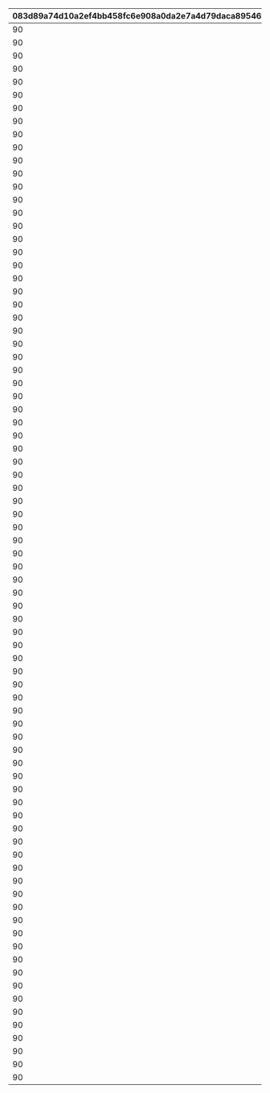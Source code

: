 |083d89a74d10a2ef4bb458fc6e908a0da2e7a4d79daca89546fbcb40a881bb2e|abea5a15c82e21bc39fc019b1cfee5a06e34249c936e70e4b4153673a7dfaac4|ec3e4e7d252f534fa699aa7a0a80aa07eed6d94649252eb040e1e1fe45b1044d|7ca74aa0576dd99a06d6456c01e0617a4eaec3eff8dbe79493e37405ae621efb|cbdc9c6a9cde7db4f5a516193e4844d1bf8c53a9141bfbb41156607d7b9940f9|3b88aa8fb16822ea7b0932c5b89cd96b2dfdc6c0523774a3f3645a8872d1c2f8|8d1f4a909b1757e4e0b0464abd88471bd490f1daa1e3ac49396b4468fe2950b2|bf880f196740a558e2349ced9c5bf1d9edb91096c9cf2502b21a1d97ea93a9f9|c24ffc649608330aed3646a1851cb51ccab7c1c3e5638018f8cd5a282de3b43c|815a225fc89e68f843559d91534c211dd9b119ea20795ae7259dcf557853caa3|61d8f49dbc4bf7f271e81e5e2fa0b7c3122dac31c0decbd8c216daec31c1c77d|80d1a62b82af64eb30f0c014dbee11c9bf999fc96031c7139286ceb31d58bb1c|9bd4bbcc7396936e17d841707865c556270d9ec8853688244fb86759598b5018|ba27f1154917038ddf92979b2b6e4989bef6f414d68ee0f0906fbe7cef6598c3|e50561ea4927d1aab9de08815e777849250a58aa606b745c0dd0c71e7a5e94c0|8397f045bd1d1df073dc56538ae2bc3ef72703f4865d330ce6de75eb1ef322ef|3aa81b727cf3876f10d896562ee8237e3fb3bac9197d83997a7f1e25fbb53e99|566586014ca3276d3f7231ac7b840b1079de1e603b8090e01e00d1e9b4c228e3|a9f5e24e97d85ca403dfabd2adf1c06663847ca0ae63ca43bd1ff4d40b1816d9|
| --- | --- | --- | --- | --- | --- | --- | --- | --- | --- | --- | --- | --- | --- | --- | --- | --- | --- | --- |
|90|100701|-100|6|105501|6|100003|103401|112201|100111|6|6|1001|100701|1|123001|6|0|1|
|90|103401|-100|6|100901|6|100003|103401|105101|100112|6|6|1001|106601|1|123001|6|0|2|
|90|110301|-100|6|110301|6|100003|113401|106901|100113|6|6|1001|112701|1|101801|6|0|3|
|90|100201|-100|4|117301|4|100003|103401|123001|100121|4|5|1001|102901|2|100201|4|0|1|
|90|104001|-100|4|105101|4|100003|117301|110301|100122|4|4|1001|104801|2|104001|4|0|2|
|90|101401|-100|4|118501|5|100003|118001|100801|100123|4|4|1001|101401|2|111001|4|0|3|
|90|112201|-100|1|112201|2|100003|117301|123001|100131|1|3|1001|100701|3|100801|2|0|1|
|90|105501|-100|2|103401|1|100003|106601|105501|100132|1|1|1001|100501|3|112201|2|0|2|
|90|124501|-100|3|113401|2|100003|104801|110301|100133|1|2|1001|105401|3|124501|1|0|3|
|90|111401|-100|6|117301|6|100003|103401|105001|100211|6|6|1002|106601|1|111401|6|0|1|
|90|113401|-100|6|113401|6|100003|105401|123001|100212|6|6|1002|105201|1|100801|6|0|2|
|90|105501|-100|6|105501|6|100003|103401|123001|100213|6|6|1002|100501|1|107701|6|0|3|
|90|122801|-100|4|124101|5|100003|103401|100901|100221|4|4|1002|122801|2|119001|4|0|1|
|90|100501|-100|5|103401|4|100003|100501|121101|100222|4|4|1002|105201|2|123001|4|0|2|
|90|118501|-100|5|105501|4|100003|103401|123001|100223|4|5|1002|100701|2|118501|4|0|3|
|90|108901|-100|3|103401|1|100003|108901|102601|100231|1|1|1002|105201|3|123001|2|0|1|
|90|104801|-100|3|113401|2|100003|102601|112201|100232|1|2|1002|104801|3|123001|1|0|2|
|90|106001|-100|7|100501|1|100003|114701|110301|100233|1|2|1002|100701|3|106001|2|0|3|
|90|102901|-100|6|103401|6|100003|122801|123001|100311|6|6|1003|102901|1|125101|6|0|1|
|90|180301|-100|6|180301|6|100003|106601|110301|100312|6|6|1003|105401|1|111001|6|0|2|
|90|121401|-100|6|123001|6|100003|121401|118001|100313|6|6|1003|101401|1|118501|6|0|3|
|90|114701|-100|5|103401|4|100003|106601|110301|100321|4|4|1003|114701|2|123001|4|0|1|
|90|106901|-100|4|110301|4|100003|117301|106901|100322|4|5|1003|100701|2|180201|4|0|2|
|90|124501|-100|5|105101|4|100003|117501|113401|100323|4|4|1003|103401|2|124501|4|0|3|
|90|108101|-100|3|117301|2|100003|108101|102601|100331|1|1|1003|103401|3|123001|8|0|1|
|90|108201|-100|8|112701|2|100003|103401|123501|100332|1|2|1003|100701|3|108201|1|0|2|
|90|108301|-100|8|101001|1|100003|123001|100801|100333|1|1|1003|101401|3|108301|3|0|3|
|90|106601|-100|6|103401|6|100003|106601|100901|100411|6|6|1004|114701|1|110301|6|0|1|
|90|180401|-100|6|105401|6|100003|100501|103401|100412|6|6|1004|180401|1|106901|6|0|2|
|90|100801|-100|6|101401|6|100003|105501|123001|100413|6|6|1004|103401|1|100801|6|0|3|
|90|105401|-100|4|180301|4|100003|106601|110301|100421|4|4|1004|105401|2|118001|4|0|1|
|90|101801|-100|4|110301|4|100003|113401|124501|100422|4|5|1004|105301|2|101801|4|0|2|
|90|123301|-100|5|103401|4|100003|123301|105501|100423|4|4|1004|105201|2|123001|4|0|3|
|90|126101|-100|8|126101|3|100003|125801|110301|100431|3|2|1004|126001|3|108301|3|0|1|
|90|103301|-100|8|121101|2|100003|103401|123001|100432|7|3|1004|103301|3|108301|1|0|2|
|90|105801|-100|7|180501|2|100003|117301|123001|100433|7|3|1004|105801|3|106001|2|0|3|
|90|105501|-100|6|105501|6|100003|103401|112201|100511|6|6|1005|100701|1|123001|6|0|1|
|90|100901|-100|6|100901|6|100003|103401|105101|100512|6|6|1005|106601|1|123001|6|0|2|
|90|112701|-100|6|110301|6|100003|113401|106901|100513|6|6|1005|112701|1|101801|6|0|3|
|90|100101|-100|4|100101|4|100003|106601|123801|100521|4|4|1005|114701|2|110301|4|0|1|
|90|102601|-100|4|105501|4|100003|103401|102601|100522|4|4|1005|105201|2|112201|4|0|2|
|90|119201|-100|4|105501|4|100003|119201|110301|100523|4|4|1005|105401|2|121401|4|0|3|
|90|106601|-100|8|103401|1|100003|106601|107701|100531|1|8|1005|105201|3|108301|1|0|1|
|90|127901|-100|8|126101|3|100003|103401|123001|100532|3|3|1005|127901|3|108301|1|0|2|
|90|108401|-100|8|102601|1|100003|123301|123001|100533|7|3|1005|105801|3|108401|2|0|3|
|90|111401|-100|6|117301|6|100003|103401|105001|100611|6|6|1006|106601|1|111401|6|0|1|
|90|113401|-100|6|113401|6|100003|105401|123001|100612|6|6|1006|105201|1|100801|6|0|2|
|90|107701|-100|6|105501|6|100003|103401|123001|100613|6|6|1006|100501|1|107701|6|0|3|
|90|112201|-100|4|112201|4|100003|103401|105001|100621|4|4|1006|106601|2|111401|4|0|1|
|90|123001|-100|5|105301|4|100003|105401|105501|100622|4|4|1006|102901|2|123001|4|0|2|
|90|117301|-100|5|101401|4|100003|117301|112201|100623|4|4|1006|100701|2|123001|4|0|3|
|90|128301|-100|8|105501|1|100003|103401|106001|100631|3|7|1006|128301|3|108301|1|0|1|
|90|106501|-100|8|123301|2|100003|106601|123001|100632|1|3|1006|106501|3|108301|1|0|2|
|90|109001|-100|8|110301|2|100003|102601|123001|100633|8|3|1006|109001|3|107701|1|0|3|
|90|125101|-100|6|103401|6|100003|122801|123001|100711|6|6|1007|102901|1|125101|6|1001|1|
|90|111001|-100|6|180301|6|100003|106601|110301|100712|6|6|1007|105401|1|111001|6|1001|2|
|90|118001|-100|6|123001|6|100003|121401|118001|100713|6|6|1007|101401|1|118501|6|1001|3|
|90|100201|-100|4|117301|4|100003|103401|123001|100721|4|5|1007|102901|2|100201|4|1001|1|
|90|105101|-100|4|105101|4|100003|117301|110301|100722|4|4|1007|104801|2|104001|4|1001|2|
|90|100801|-100|4|118501|4|100003|118001|100801|100723|4|4|1007|101401|2|111001|4|1001|3|
|90|128801|-100|3|102601|1|100003|123301|123001|100731|3|3|1007|128801|3|118501|2|1001|1|
|90|128901|-100|8|105501|1|100003|103401|128901|100732|1|3|1007|104501|3|108301|1|1001|2|
|90|128701|-100|8|117301|2|100003|128701|123001|100733|3|3|1007|128301|3|108301|3|1001|3|
|90|100701|-100|6|105501|6|100003|103401|112201|100811|6|6|1008|100701|1|123001|6|1002|1|
|90|111401|-100|6|117301|6|100003|103401|105001|100812|6|6|1008|106601|1|111401|6|1002|2|
|90|102901|-100|6|103401|6|100003|122801|123001|100813|6|6|1008|102901|1|125101|6|1002|3|
|90|110301|-100|4|110301|4|100003|103401|101201|100821|4|4|1008|104601|2|111401|4|1002|1|
|90|106601|-100|5|113401|4|100003|106601|106901|100822|4|5|1008|105201|2|123001|4|1002|2|
|90|123001|-100|4|101401|4|100003|105501|123001|100823|4|5|1008|103401|2|100801|4|1002|3|
|90|108801|-100|8|112201|2|100003|103401|108801|100831|1|1|1008|108901|3|108301|1|1002|1|
|90|129001|-100|3|126101|3|100003|108901|107701|100832|1|8|1008|100701|3|129001|1|1002|2|
|90|100201|-100|1|101401|1|100003|126101|123001|100833|1|3|1008|103401|3|100201|3|1002|3|
|90|100901|-100|6|103401|6|100003|106601|100901|100911|6|6|1009|114701|1|110301|6|1003|1|
|90|106901|-100|6|105401|6|100003|100501|103401|100912|6|6|1009|180401|1|106901|6|1003|2|
|90|101401|-100|6|101401|6|100003|105501|123001|100913|6|6|1009|103401|1|100801|6|1003|3|
|90|122801|-100|4|124101|4|100003|103401|100901|100921|4|4|1009|122801|2|119001|4|1003|1|
|90|100501|-100|5|103401|4|100003|100501|121101|100922|4|4|1009|105201|2|123001|4|1003|2|
|90|103401|-100|5|105501|4|100003|103401|123001|100923|4|5|1009|100701|2|118501|4|1003|3|
|90|120001|-100|8|103401|1|100003|104901|101601|100931|2|7|1009|120001|3|108301|7|1003|1|
|90|112201|-100|3|101801|1|100003|100501|112201|100932|1|2|1009|108901|3|129001|1|1003|2|
|90|123001|-100|3|126101|3|100003|128801|123001|100933|1|3|1009|100701|3|129001|3|1003|3|
